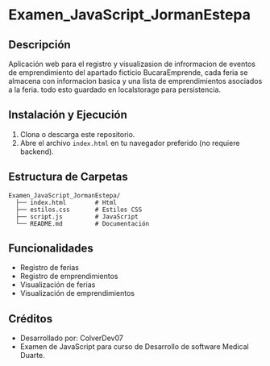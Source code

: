 # Examen_JavaScript_JormanEstepa

## Descripción
Aplicación web para el registro y visualizasion de infrormacion de eventos de emprendimiento del apartado ficticio BucaraEmprende, cada feria se almacena con informacion basica y una lista de emprendimientos asociados a la feria. todo esto guardado en localstorage para persistencia.

## Instalación y Ejecución
1. Clona o descarga este repositorio.
2. Abre el archivo `index.html` en tu navegador preferido (no requiere backend).

## Estructura de Carpetas
```
Examen_JavaScript_JormanEstepa/
  ├── index.html        # Html
  ├── estilos.css       # Estilos CSS
  ├── script.js         # JavaScript
  └── README.md         # Documentación
```

## Funcionalidades
- Registro de ferias
- Registro de emprendimientos
- Visualización de ferias
- Visualización de emprendimientos


## Créditos
- Desarrollado por: ColverDev07
- Examen de JavaScript para curso de Desarrollo de software Medical Duarte.